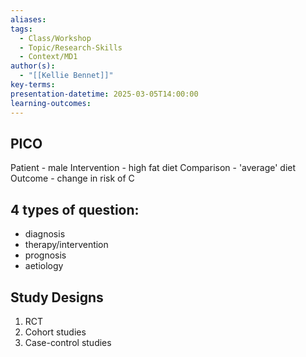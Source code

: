 ```yaml
---
aliases: 
tags:
  - Class/Workshop
  - Topic/Research-Skills
  - Context/MD1
author(s):
  - "[[Kellie Bennet]]"
key-terms: 
presentation-datetime: 2025-03-05T14:00:00
learning-outcomes:
---
```

## PICO
Patient - male
Intervention - high fat diet
Comparison - 'average' diet
Outcome - change in risk of C


## 4 types of question:
- diagnosis
- therapy/intervention
- prognosis
- aetiology

## Study Designs
1. RCT
2. Cohort studies
3. Case-control studies

